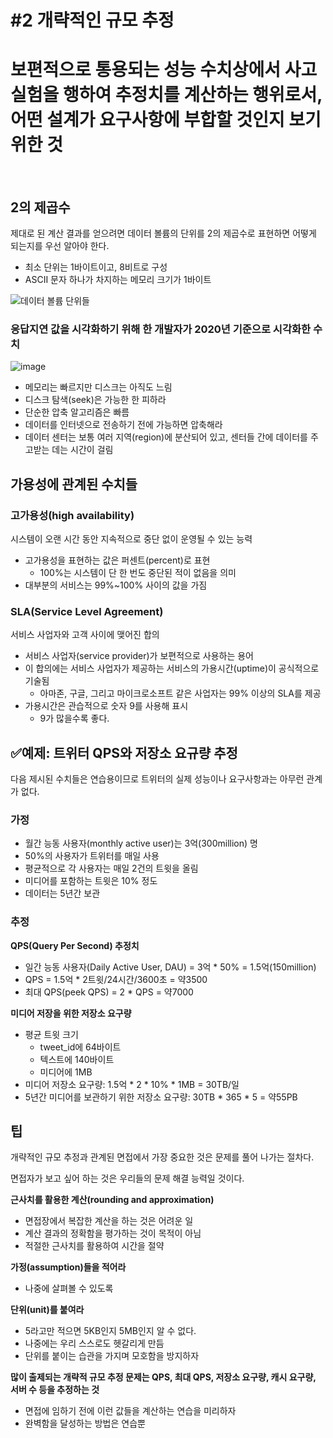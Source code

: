 # #2 개략적인 규모 추정
# 보편적으로 통용되는 성능 수치상에서 사고 실험을 행하여 추정치를 계산하는 행위로서, 어떤 설계가 요구사항에 부합할 것인지 보기 위한 것
<br/>

## 2의 제곱수
제대로 된 계산 결과를 얻으려면 데이터 볼륨의 단위를 2의 제곱수로 표현하면 어떻게 되는지를 우선 알아야 한다.
- 최소 단위는 1바이트이고, 8비트로 구성
- ASCII 문자 하나가 차지하는 메모리 크기가 1바이트

![데이터 볼륨 단위들][image1]

[image1]:https://encrypted-tbn0.gstatic.com/images?q=tbn:ANd9GcSvEEN8NmQ162vKcDUadmipRJfGAsySbW7EfCLajiQ6DQ&s

### 응답지연 값을 시각화하기 위해 한 개발자가 2020년 기준으로 시각화한 수치
![image][image2]

[image2]:https://encrypted-tbn0.gstatic.com/images?q=tbn:ANd9GcT9CslxYkbgPmxD-2q4VB_b_xbaIFmZYpF8Ca04XPxWaA&s

- 메모리는 빠르지만 디스크는 아직도 느림
- 디스크 탐색(seek)은 가능한 한 피하라
- 단순한 압축 알고리즘은 빠름
- 데이터를 인터넷으로 전송하기 전에 가능하면 압축해라
- 데이터 센터는 보통 여러 지역(region)에 분산되어 있고, 센터들 간에 데이터를 주고받는 데는 시간이 걸림

## 가용성에 관계된 수치들
### **고가용성(high availability)**
시스템이 오랜 시간 동안 지속적으로 중단 없이 운영될 수 있는 능력
- 고가용성을 표현하는 값은 퍼센트(percent)로 표현
    - 100%는 시스템이 단 한 번도 중단된 적이 없음을 의미
- 대부분의 서비스는 99%~100% 사이의 값을 가짐
### SLA(Service Level Agreement)
서비스 사업자와 고객 사이에 맺어진 합의
- 서비스 사업자(service provider)가 보편적으로 사용하는 용어
- 이 합의에는 서비스 사업자가 제공하는 서비스의 가용시간(uptime)이 공식적으로 기술됨
    - 아마존, 구글, 그리고 마이크로소프트 같은 사업자는 99% 이상의 SLA를 제공
- 가용시간은 관습적으로 숫자 9를 사용해 표시
    - 9가 많을수록 좋다.

## ✅예제: 트위터 QPS와 저장소 요규량 추정

다음 제시된 수치들은 연습용이므로 트위터의 실제 성능이나 요구사항과는 아무런 관계가 없다.

### **가정**

- 월간 능동 사용자(monthly active user)는 3억(300million) 명
- 50%의 사용자가 트위터를 매일 사용
- 평균적으로 각 사용자는 매일 2건의 트윗을 올림
- 미디어를 포함하는 트윗은 10% 정도
- 데이터는 5년간 보관

### **추정**

**QPS(Query Per Second) 추정치**

- 일간 능동 사용자(Daily Active User, DAU) = 3억 * 50% = 1.5억(150million)
- QPS = 1.5억 * 2트윗/24시간/3600초 = 약3500
- 최대 QPS(peek QPS) = 2 * QPS = 약7000

**미디어 저장을 위한 저장소 요구량**

- 평균 트윗 크기
    - tweet_id에 64바이트
    - 텍스트에 140바이트
    - 미디어에 1MB
- 미디어 저장소 요구량: 1.5억 * 2 * 10% * 1MB = 30TB/일
- 5년간 미디어를 보관하기 위한 저장소 요구량: 30TB * 365 * 5 = 약55PB

## 팁

개략적인 규모 추정과 관계된 면접에서 가장 중요한 것은 문제를 풀어 나가는 절차다.

면접자가 보고 싶어 하는 것은 우리들의 문제 해결 능력일 것이다.

**근사치를 활용한 계산(rounding and approximation)**

- 면접장에서 복잡한 계산을 하는 것은 어려운 일
- 계산 결과의 정확함을 평가하는 것이 목적이 아님
- 적절한 근사치를 활용하여 시간을 절약

**가정(assumption)들을 적어라**

- 나중에 살펴볼 수 있도록

**단위(unit)를 붙여라**

- 5라고만 적으면 5KB인지 5MB인지 알 수 없다.
- 나중에는 우리 스스로도 헷갈리게 만듬
- 단위를 붙이는 습관을 가지며 모호함을 방지하자

**많이 출제되는 개략적 규모 추정 문제는 QPS, 최대 QPS, 저장소 요구량, 캐시 요구량, 서버 수 등을 추정하는 것**

- 면접에 임하기 전에 이런 값들을 계산하는 연습을 미리하자
- 완벽함을 달성하는 방법은 연습뿐
